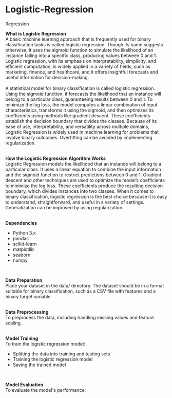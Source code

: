 # Logistic-Regression
Regression <br/>

**What is Logistic Regression** <br/>
A basic machine learning approach that is frequently used for binary classification tasks is called logistic regression. Though its name suggests otherwise, it uses the sigmoid function to simulate the likelihood of an instance falling into a specific class, producing values between 0 and 1. Logistic regression, with its emphasis on interpretability, simplicity, and efficient computation, is widely applied in a variety of fields, such as marketing, finance, and healthcare, and it offers insightful forecasts and useful information for decision-making. <br/>
<br/>
A statistical model for binary classification is called logistic regression. Using the sigmoid function, it forecasts the likelihood that an instance will belong to a particular class, guaranteeing results between 0 and 1. To minimize the log loss, the model computes a linear combination of input characteristics, transforms it using the sigmoid, and then optimizes its coefficients using methods like gradient descent. These coefficients establish the decision boundary that divides the classes. Because of its ease of use, interpretability, and versatility across multiple domains, Logistic Regression is widely used in machine learning for problems that involve binary outcomes. Overfitting can be avoided by implementing regularization. <br/>
<br/>

**How the Logistic Regression Algorithm Works** <br/>
Logistic Regression models the likelihood that an instance will belong to a particular class. It uses a linear equation to combine the input information and the sigmoid function to restrict predictions between 0 and 1. Gradient descent and other techniques are used to optimize the model’s coefficients to minimize the log loss. These coefficients produce the resulting decision boundary, which divides instances into two classes. When it comes to binary classification, logistic regression is the best choice because it is easy to understand, straightforward, and useful in a variety of settings. Generalization can be improved by using regularization. <br/>
<br/>

**Dependencies** <br/>
* Python 3.x
* pandas
* scikit-learn
* matplotlib
* seaborn
* numpy
<br/>

**Data Preparation** <br/>
Place your dataset in the data/ directory. The dataset should be in a format suitable for binary classification, such as a CSV file with features and a binary target variable. <br/>
<br/>

**Data Preprocessing** <br/>
To preprocess the data, including handling missing values and feature scaling. <br/>
<br/>

**Model Training** <br/>
To train the logistic regression model:
* Splitting the data into training and testing sets
* Training the logistic regression model
* Saving the trained model <br/>
<br/>

**Model Evaluation** <br/>
To evaluate the model's performance:
